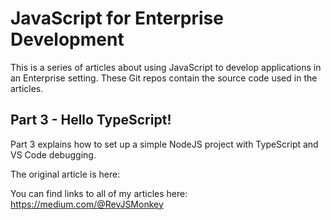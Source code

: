 # JavaScript for Enterprise Development

This is a series of articles about using JavaScript to develop applications in an Enterprise setting. These Git repos
contain the source code used in the articles.

## Part 3 - Hello TypeScript!

Part 3 explains how to set up a simple NodeJS project with TypeScript and VS Code debugging.

The original article is here:
<TODO>

You can find links to all of my articles here:
https://medium.com/@RevJSMonkey
